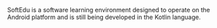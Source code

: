 SoftEdu is a software learning environment designed to operate on the Android platform and is still being developed in the Kotlin language.

